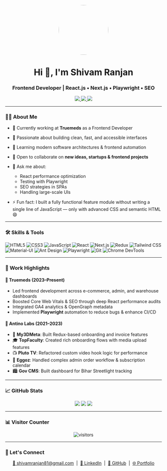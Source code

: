 <p align="center">
  <img src="https://github.com/Shivam8100.png" width="160" style="border-radius: 50%;" />
</p>

<h1 align="center">Hi 👋, I'm Shivam Ranjan</h1>
<h3 align="center">Frontend Developer | React.js • Next.js • Playwright • SEO</h3>

<p align="center">
  <a href="https://shivam8100.github.io/portfolio/" target="_blank">
    <img src="https://img.shields.io/badge/🌐 Portfolio–Visit-blue?style=for-the-badge" />
  </a>
  <a href="mailto:shivamranjan81@gmail.com">
    <img src="https://img.shields.io/badge/📧 Email–Me-red?style=for-the-badge" />
  </a>
  <a href="https://www.linkedin.com/in/shivam-ranjan-b57a28150/" target="_blank">
    <img src="https://img.shields.io/badge/🔗 LinkedIn–Connect-blue?style=for-the-badge&logo=linkedin" />
  </a>
</p>

---

### 👨‍💻 About Me

- 💼 Currently working at **Truemeds** as a Frontend Developer  
- 🚀 Passionate about building clean, fast, and accessible interfaces  
- 🧠 Learning modern software architectures & frontend automation  
- 🤝 Open to collaborate on **new ideas, startups & frontend projects**  
- 💬 Ask me about:
  - React performance optimization
  - Testing with Playwright
  - SEO strategies in SPAs
  - Handling large-scale UIs

- ⚡ Fun fact: I built a fully functional feature module without writing a single line of JavaScript — only with advanced CSS and semantic HTML 😄

---

### 🛠️ Skills & Tools

![HTML5](https://img.shields.io/badge/HTML5-E34F26?style=flat&logo=html5&logoColor=white)
![CSS3](https://img.shields.io/badge/CSS3-1572B6?style=flat&logo=css3&logoColor=white)
![JavaScript](https://img.shields.io/badge/JavaScript-ES6+-F7DF1E?style=flat&logo=javascript&logoColor=black)
![React](https://img.shields.io/badge/React.js-61DAFB?style=flat&logo=react)
![Next.js](https://img.shields.io/badge/Next.js-000000?style=flat&logo=next.js)
![Redux](https://img.shields.io/badge/Redux_Toolkit-764ABC?style=flat&logo=redux)
![Tailwind CSS](https://img.shields.io/badge/Tailwind-38B2AC?style=flat&logo=tailwind-css)
![Material-UI](https://img.shields.io/badge/Material_UI-007FFF?style=flat&logo=mui)
![Ant Design](https://img.shields.io/badge/AntD-0170FE?style=flat&logo=ant-design)
![Playwright](https://img.shields.io/badge/Playwright-47b17c?style=flat&logo=playwright)
![Git](https://img.shields.io/badge/Git-F05032?style=flat&logo=git)
![Chrome DevTools](https://img.shields.io/badge/Chrome_DevTools-4285F4?style=flat&logo=google-chrome)

---

### 💼 Work Highlights

#### 🏢 **Truemeds (2023–Present)**  
- Led frontend development across e-commerce, admin, and warehouse dashboards  
- Boosted Core Web Vitals & SEO through deep React performance audits  
- Integrated GA4 analytics & OpenGraph metadata  
- Implemented **Playwright** automation to reduce bugs & enhance CI/CD

#### 🧬 **Antino Labs (2021–2023)**  
- 🚀 **My3DMeta**: Built Redux-based onboarding and invoice features  
- 🎓 **TopFaculty**: Created rich onboarding flows with media upload features  
- 📺 **Pluto TV**: Refactored custom video hook logic for performance  
- 🥚 **Eggoz**: Handled complex admin order workflow & subscription calendar  
- 🏙 **Gov CMS**: Built dashboard for Bihar Streetlight tracking

---

### 📈 GitHub Stats

<p align="center">
  <img src="https://github-readme-stats.vercel.app/api?username=Shivam8100&show_icons=true&theme=tokyonight" />
  <img src="https://github-readme-streak-stats.herokuapp.com/?user=Shivam8100&theme=tokyonight" />
  <img src="https://github-readme-stats.vercel.app/api/top-langs/?username=Shivam8100&layout=compact&theme=tokyonight" />
</p>

---

### 📊 Visitor Counter

<p align="center">
  <img src="https://komarev.com/ghpvc/?username=Shivam8100&style=for-the-badge" alt="visitors" />
</p>

---

### 📣 Let's Connect

<p align="center">
  <a href="mailto:shivamranjan81@gmail.com">📧 shivamranjan81@gmail.com</a> &nbsp;|&nbsp;
  <a href="https://www.linkedin.com/in/shivam-ranjan-b57a28150/">🔗 LinkedIn</a> &nbsp;|&nbsp;
  <a href="https://github.com/Shivam8100">🐙 GitHub</a> &nbsp;|&nbsp;
  <a href="https://shivam8100.github.io/portfolio/">🌐 Portfolio</a>
</p>
